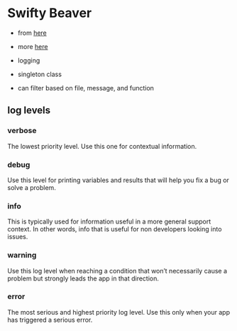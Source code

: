 # Swifty Beaver

* from [here](https://www.raywenderlich.com/153500/swiftybeaver-tutorial-ios-logging-platform-swift)
* more [here](https://nsscreencast.com/episodes/244-logging-with-swifty-beaver)

* logging

* singleton class
* can filter based on file, message, and function

## log levels

### verbose
The lowest priority level. Use this one for contextual information.
### debug
Use this level for printing variables and results that will help you fix a bug or solve a problem.
### info
This is typically used for information useful in a more general support context. In other words, info that is useful for non developers looking into issues.
### warning
Use this log level when reaching a condition that won’t necessarily cause a problem but strongly leads the app in that direction.
### error
The most serious and highest priority log level. Use this only when your app has triggered a serious error.
  
